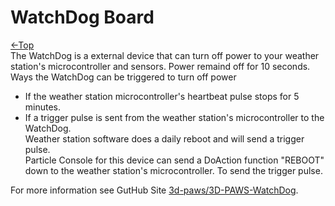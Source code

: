 # WatchDog Board
[←Top](../README.md)<BR>
The WatchDog is a external device that can turn off power to your weather station's microcontroller and sensors. Power remaind off for 10 seconds. Ways the WatchDog can be triggered to turn off power
- If the weather station microcontroller's heartbeat pulse stops for 5 minutes.
- If a trigger pulse is sent from the weather station's microcontroller to the WatchDog.\
  Weather station software does a daily reboot and will send a trigger pulse. \
  Particle Console for this device can send a DoAction function "REBOOT" down to the weather station's microcontroller. To send the trigger pulse.

For more information see GutHub Site [3d-paws/3D-PAWS-WatchDog](https://github.com/3d-paws/3D-PAWS-WatchDog/blob/master/README.md).